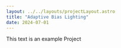 ```yaml
---
layout: ../../layouts/projectLayout.astro
title: "Adaptive Bias Lighting"
date: 2024-07-01
---
```


This text is an example Project